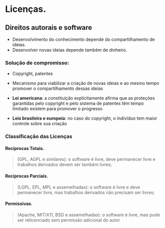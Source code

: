 # Licenças.

## Direitos autorais e software
- Desenvolvimento do conhecimento depende do compartilhamento de ideias.
- Desenvolver novas ideias depende também de dinheiro.

### Solução de compromisso:
 - Copyright, patentes
 - Mecanismo para viabilizar a criação de novas ideias e ao mesmo tempo promover o compartilhamento dessas ideias


- **Lei americana**: a constituição explicitamente afirma que as proteções garantidas pelo copyright e pelo sistema de patentes têm tempo limitado existem para promover o progresso

- **Leis brasileira e europeia**: no caso do copyright, o indivíduo tem maior controle sobre sua criação

### Classificação das Licenças

#### Recíprocas Totais.

> (GPL, AGPL e similares): o software é livre, deve permanecer livre e trabalhos derivados devem ser também livres;

#### Recíprocas Parciais.

>  (LGPL, EPL, MPL e assemelhadas): o software é livre e deve permanecer livre, mas trabalhos derivados não precisam ser livres;

#### Permissivas.

> (Apache, MIT/X11, BSD e assemelhadas): o software é livre, mas pode ser relicenciado sem permissão adicional do autor
